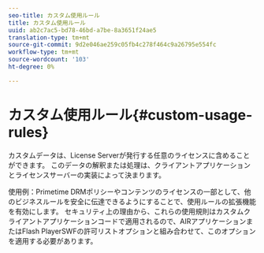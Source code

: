 ```yaml
---
seo-title: カスタム使用ルール
title: カスタム使用ルール
uuid: ab2c7ac5-bd78-46bd-a7be-8a3651f24ae5
translation-type: tm+mt
source-git-commit: 9d2e046ae259c05fb4c278f464c9a26795e554fc
workflow-type: tm+mt
source-wordcount: '103'
ht-degree: 0%

---
```



# カスタム使用ルール{#custom-usage-rules}

カスタムデータは、License Serverが発行する任意のライセンスに含めることができます。 このデータの解釈または処理は、クライアントアプリケーションとライセンスサーバーの実装によって決まります。

使用例：Primetime DRMポリシーやコンテンツのライセンスの一部として、他のビジネスルールを安全に伝達できるようにすることで、使用ルールの拡張機能を有効にします。 セキュリティ上の理由から、これらの使用規則はカスタムクライアントアプリケーションコードで適用されるので、AIRアプリケーションまたはFlash PlayerSWFの許可リストオプションと組み合わせて、このオプションを適用する必要があります。
